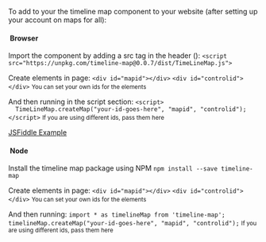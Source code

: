 To add to your the timeline map component to your website (after setting up your account on maps for all):

####  Browser

Import the component by adding a src tag in the header (<head>):
`<script src="https://unpkg.com/timeline-map@0.0.7/dist/TimeLineMap.js">`

Create elements in page:
`<div id="mapid"></div>`
`<div id="controlid"></div>`
<small class="text-muted">You can set your own ids for the elements</small>

And then running in the script section:
`<script>`
`  TimeLineMap.createMap("your-id-goes-here", "mapid", "controlid");`
`</script>`
<small class="text-muted">If you are using different ids, pass them here</small>

[JSFiddle Example](https://jsfiddle.net/MapsForAll/0jesrys8/)

####  Node

Install the timeline map package using NPM
`npm install --save timeline-map`

Create elements in page:
`<div id="mapid"></div>`
`<div id="controlid"></div>`
<small class="text-muted">You can set your own ids for the elements</small>

And then running:
`import * as timelineMap from 'timeline-map';`
`timelineMap.createMap("your-id-goes-here", "mapid", "controlid");`
<small class="text-muted">If you are using different ids, pass them here</small>
